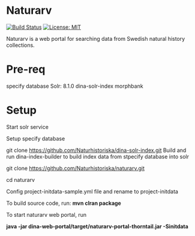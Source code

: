 # Naturarv 
[![Build Status](https://travis-ci.com/Naturhistoriska/naturarv.svg?token=8adMzdoTdDamxVzytzzx&branch=master)](https://travis-ci.com/Naturhistoriska/naturarv)
[![License: MIT](https://img.shields.io/badge/License-MIT-yellow.svg)](https://opensource.org/licenses/MIT)

Naturarv is a web portal for searching data from Swedish natural history collections.


# Pre-req

specify database
Solr: 8.1.0
dina-solr-index
morphbank
 

# Setup

Start solr service

Setup specify database

git clone https://github.com/Naturhistoriska/dina-solr-index.git
Build and run dina-index-builder to build index data from stpecify database into solr

git clone https://github.com/Naturhistoriska/naturarv.git

cd naturarv

Config project-initdata-sample.yml file and rename to project-initdata

To build source code, run:
**mvn clran package**

To start naturarv web portal, run

**java -jar dina-web-portal/target/naturarv-portal-thorntail.jar -Sinitdata**
 
